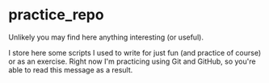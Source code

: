# practice_repo

Unlikely you may find here anything interesting (or useful).

I store here some scripts I used to write for just fun (and practice of course) or as an exercise.
Right now I'm practicing using Git and GitHub, so you're able to read this message as a result.
